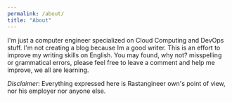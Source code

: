 ```yaml
---
permalink: /about/
title: "About"
---
```


I'm just a computer engineer specialized on Cloud Computing and DevOps stuff.
I'm not creating a blog because Im a good writer. This is an effort to improve my writing skills on English. You may found, why not? misspelling or grammatical errors, please feel free to leave a comment and help me improve, we all are learning.

*Disclaimer*: Everything expressed here is Rastangineer own's point of view, nor his employer nor anyone else.
